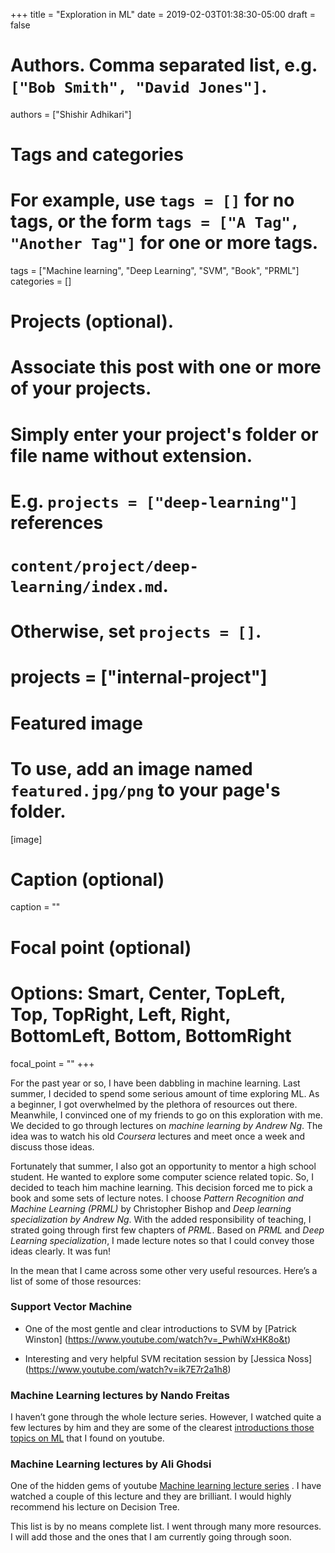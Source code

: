 +++
title = "Exploration in ML"
date = 2019-02-03T01:38:30-05:00
draft = false

# Authors. Comma separated list, e.g. `["Bob Smith", "David Jones"]`.
authors = ["Shishir Adhikari"]

# Tags and categories
# For example, use `tags = []` for no tags, or the form `tags = ["A Tag", "Another Tag"]` for one or more tags.
tags = ["Machine learning", "Deep Learning", "SVM", "Book", "PRML"]
categories = []

# Projects (optional).
#   Associate this post with one or more of your projects.
#   Simply enter your project's folder or file name without extension.
#   E.g. `projects = ["deep-learning"]` references
#   `content/project/deep-learning/index.md`.
#   Otherwise, set `projects = []`.
# projects = ["internal-project"]

# Featured image
# To use, add an image named `featured.jpg/png` to your page's folder.
[image]
  # Caption (optional)
  caption = ""

  # Focal point (optional)
  # Options: Smart, Center, TopLeft, Top, TopRight, Left, Right, BottomLeft, Bottom, BottomRight
  focal_point = ""
+++

For the past year or so, I have been dabbling in machine learning. Last summer, I decided to spend some serious amount of time exploring ML. As a beginner, I got overwhelmed by the plethora of resources out there. Meanwhile, I convinced one of my friends to go on this exploration with me. We decided to go through lectures on _machine learning by Andrew Ng_. The idea was to watch his old _Coursera_ lectures and meet once a week and discuss those ideas.

Fortunately that summer, I also got an opportunity to mentor a high school student. He wanted to explore some computer science related topic. So, I decided to teach him machine learning. This decision forced me to pick a book and some sets of lecture notes. I choose _Pattern Recognition and Machine Learning (PRML)_ by Christopher Bishop and _Deep learning specialization by Andrew Ng_. With the added responsibility of teaching, I strated going through first few chapters of _PRML_. Based on _PRML_ and _Deep Learning specialization_, I made lecture notes so that I could convey those ideas clearly. It was fun!

In the mean that I came across some other very useful resources. Here’s a list of some of those resources:
### Support Vector Machine

  * One of the most gentle and clear introductions to SVM by [Patrick Winston] (https://www.youtube.com/watch?v=_PwhiWxHK8o&t)

  * Interesting and very helpful SVM recitation session by [Jessica Noss] (https://www.youtube.com/watch?v=ik7E7r2a1h8)

###  Machine Learning lectures by Nando Freitas
I haven’t gone through the whole lecture series. However, I watched quite a few lectures by him and they are some of the clearest [introductions those topics on ML](https://www.youtube.com/watch?v=w2OtwL5T1ow&list=PLE6Wd9FR--EdyJ5lbFl8UuGjecvVw66F6) that I found on youtube.

###  Machine Learning lectures by Ali Ghodsi
One of the hidden gems of youtube [Machine learning lecture series](https://www.youtube.com/channel/UCKJNzy_GuvX3SAg3ipaGa8A/playlists)
. I have watched a couple of this lecture and they are brilliant. I would highly recommend his lecture on Decision Tree.

This list is by no means complete list. I went through many more resources. I will add those and the ones that I am currently going through soon.
